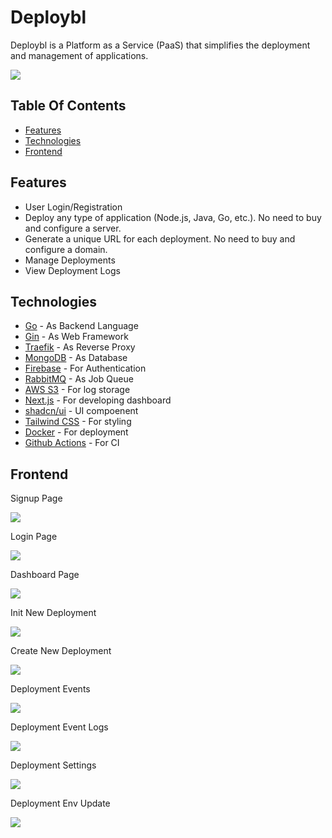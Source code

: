 # Deploybl
Deploybl is a Platform as a Service (PaaS) that simplifies the deployment and management of applications.

<img src ="images/dashboard.jpeg"></img>
## Table Of Contents
- [Features](#features)
- [Technologies](#technologies---libraries)
- [Frontend](#frontend)

<a id="features"></a>
## Features
* User Login/Registration
* Deploy any type of application (Node.js, Java, Go, etc.). No need to buy and configure a server.
* Generate a unique URL for each deployment. No need to buy and configure a domain.
* Manage Deployments
* View Deployment Logs

<a id="technologies"></a>
## Technologies

* [Go](https://golang.org/) - As Backend Language
* [Gin](https://github.com/gin-gonic/gin) - As Web Framework
* [Traefik](https://traefik.io/) - As Reverse Proxy
* [MongoDB](https://www.mongodb.com/) - As Database
* [Firebase](https://firebase.google.com/) - For Authentication
* [RabbitMQ](https://www.rabbitmq.com/) - As Job Queue
* [AWS S3](https://aws.amazon.com/s3/) - For log storage
* [Next.js](https://nextjs.org/) - For developing dashboard
* [shadcn/ui](https://ui.shadcn.com/) - UI compoenent
* [Tailwind CSS](https://tailwindcss.com/) - For styling
* [Docker](https://www.docker.com/) - For deployment
* [Github Actions](https://github.com/features/actions) - For CI

<a id="frontend"></a>
## Frontend
<p> Signup Page </p>
<img src ="images/signup.jpeg">
 <p> Login Page </p>
<img src ="images/login.jpeg">
 <p> Dashboard Page </p>
<img src ="images/dashboard.jpeg">

 <p> Init New Deployment </p>
<img src ="images/init_new_deployment.jpeg">

 <p> Create New Deployment </p>
<img src ="images/create_new_deployment.jpeg">

 <p>Deployment Events</p>
<img src ="images/deployment_events.jpeg">

 <p> Deployment Event Logs </p>
<img src ="images/deployment_logs.jpeg">
 <p> Deployment Settings </p>
<img src ="images/deployment_settings.jpeg">
 <p> Deployment Env Update </p>
<img src ="images/env.jpeg">

